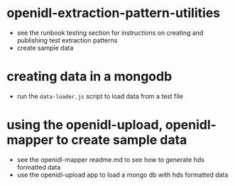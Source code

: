 # openidl-extraction-pattern-utilities
- see the runbook testing section for instructions on creating and publishing test extraction patterns
- create sample data

# creating data in a mongodb
- run the `data-loader.js` script to load data from a test file

# using the openidl-upload, openidl-mapper to create sample data
- see the openidl-mapper readme.md to see how to generate hds formatted data
- use the openidl-upload app to load a mongo db with hds formatted data

